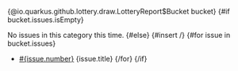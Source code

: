 {@io.quarkus.github.lottery.draw.LotteryReport$Bucket bucket}
{#if bucket.issues.isEmpty}

No issues in this category this time.
{#else}
{#insert /}
{#for issue in bucket.issues}
 - [#{issue.number}]({issue.url}) {issue.title}
{/for}
{/if}